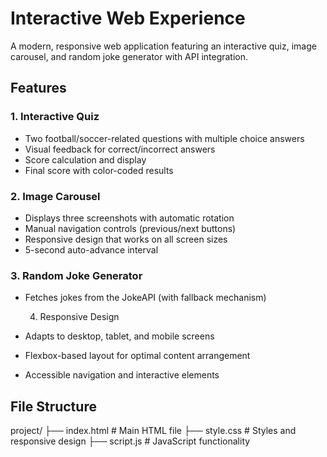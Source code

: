 # Interactive Web Experience

A modern, responsive web application featuring an interactive quiz, image carousel, and random joke generator with API integration.

## Features

### 1. Interactive Quiz
- Two football/soccer-related questions with multiple choice answers
- Visual feedback for correct/incorrect answers
- Score calculation and display
- Final score with color-coded results

### 2. Image Carousel
- Displays three screenshots with automatic rotation
- Manual navigation controls (previous/next buttons)
- Responsive design that works on all screen sizes
- 5-second auto-advance interval

### 3. Random Joke Generator
- Fetches jokes from the JokeAPI (with fallback mechanism)

  4. Responsive Design
- Adapts to desktop, tablet, and mobile screens
- Flexbox-based layout for optimal content arrangement
- Accessible navigation and interactive elements

## File Structure
project/
├── index.html # Main HTML file
├── style.css # Styles and responsive design
├── script.js # JavaScript functionality
